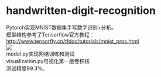 # handwritten-digit-recognition
Pytorch实现MNIST数据集手写数字识别+分析。  
模型结构参考了Tensorflow官方教程：http://www.tensorfly.cn/tfdoc/tutorials/mnist_pros.html  
![](https://pic.downk.cc/item/5e786ba95c560911299239db.png)  
model.py实现网络训练和测试  
visualization.py可视化第一层卷积核  
测试精度99.3%。
